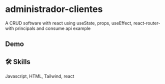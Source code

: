 # administrador-clientes

A CRUD software with react using useState, props, useEffect, react-router- with principals and consume api example


## Demo


## 🛠 Skills
Javascript, HTML, Tailwind, react

